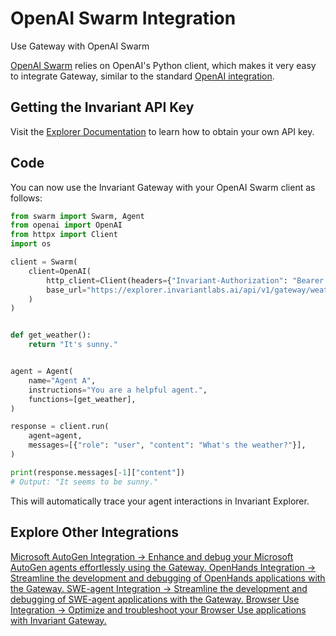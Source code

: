 # OpenAI Swarm Integration

<div class='subtitle'>Use Gateway with OpenAI Swarm</div>

[OpenAI Swarm](https://github.com/openai/swarm) relies on OpenAI's Python client, which makes it very easy to integrate Gateway, similar to the standard [OpenAI integration](../llm-provider-integrations/openai.md).

## Getting the Invariant API Key

Visit the [Explorer Documentation](https://explorer.invariantlabs.ai/docs/explorer) to learn how to obtain your own API key.

## Code

You can now use the Invariant Gateway with your OpenAI Swarm client as follows:

```python
from swarm import Swarm, Agent
from openai import OpenAI
from httpx import Client
import os

client = Swarm(
    client=OpenAI(
        http_client=Client(headers={"Invariant-Authorization": "Bearer " + os.getenv("INVARIANT_API_KEY", "")}),
        base_url="https://explorer.invariantlabs.ai/api/v1/gateway/weather-swarm-agent/openai",
    )
)


def get_weather():
    return "It's sunny."


agent = Agent(
    name="Agent A",
    instructions="You are a helpful agent.",
    functions=[get_weather],
)

response = client.run(
    agent=agent,
    messages=[{"role": "user", "content": "What's the weather?"}],
)

print(response.messages[-1]["content"])
# Output: "It seems to be sunny."
```

This will automatically trace your agent interactions in Invariant Explorer.

## Explore Other Integrations

<div class='tiles'>

<a href="../microsoft-autogen" class='tile'>
    <span class='tile-title'>Microsoft AutoGen Integration →</span>
    <span class='tile-description'>Enhance and debug your Microsoft AutoGen agents effortlessly using the Gateway.</span>
</a>

<a href="../openhands" class='tile'>
    <span class='tile-title'>OpenHands Integration →</span>
    <span class='tile-description'>Streamline the development and debugging of OpenHands applications with the Gateway.</span>
</a>

<a href="../swe-agent" class='tile'>
    <span class='tile-title'>SWE-agent Integration →</span>
    <span class='tile-description'>Streamline the development and debugging of SWE-agent applications with the Gateway.</span>
</a>

<a href="../browser-use" class='tile'>
    <span class='tile-title'>Browser Use Integration →</span>
    <span class='tile-description'>Optimize and troubleshoot your Browser Use applications with Invariant Gateway.</span>
</a>

</div>
